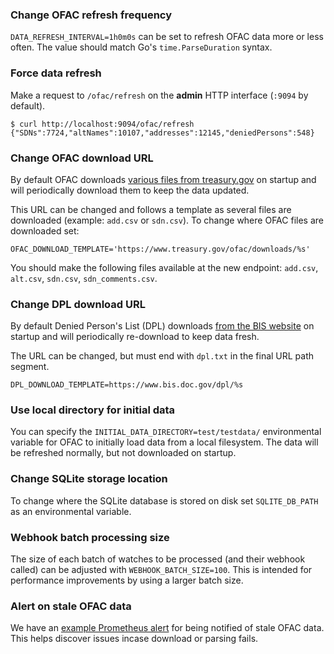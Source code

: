 ### Change OFAC refresh frequency

`DATA_REFRESH_INTERVAL=1h0m0s` can be set to refresh OFAC data more or less often. The value should match Go's `time.ParseDuration` syntax.

### Force data refresh

Make a request to `/ofac/refresh` on the **admin** HTTP interface (`:9094` by default).

```
$ curl http://localhost:9094/ofac/refresh
{"SDNs":7724,"altNames":10107,"addresses":12145,"deniedPersons":548}
```

### Change OFAC download URL

By default OFAC downloads [various files from treasury.gov](https://www.treasury.gov/resource-center/sanctions/SDN-List/Pages/default.aspx) on startup and will periodically download them to keep the data updated.

This URL can be changed and follows a template as several files are downloaded (example: `add.csv` or `sdn.csv`). To change where OFAC files are downloaded set:

`OFAC_DOWNLOAD_TEMPLATE='https://www.treasury.gov/ofac/downloads/%s'`

You should make the following files available at the new endpoint: `add.csv`, `alt.csv`, `sdn.csv`, `sdn_comments.csv`.

### Change DPL download URL

By default Denied Person's List (DPL) downloads [from the BIS website](https://bis.data.commerce.gov/dataset/Denied-Persons-List-with-Denied-US-Export-Privileg/xwtd-wd7a/data) on startup and will periodically re-download to keep data fresh.

The URL can be changed, but must end with `dpl.txt` in the final URL path segment.

`DPL_DOWNLOAD_TEMPLATE=https://www.bis.doc.gov/dpl/%s`

### Use local directory for initial data

You can specify the `INITIAL_DATA_DIRECTORY=test/testdata/` environmental variable for OFAC to initially load data from a local filesystem. The data will be refreshed normally, but not downloaded on startup.

### Change SQLite storage location

To change where the SQLite database is stored on disk set `SQLITE_DB_PATH` as an environmental variable.

### Webhook batch processing size

The size of each batch of watches to be processed (and their webhook called) can be adjusted with `WEBHOOK_BATCH_SIZE=100`. This is intended for performance improvements by using a larger batch size.

### Alert on stale OFAC data

We have an [example Prometheus alert](https://github.com/moov-io/infra/blob/07829c4842ef0c9d1824022e3e454dc7fb325469/lib/infra/14-prometheus-ofac-rules.yml#L9-L18) for being notified of stale OFAC data. This helps discover issues incase download or parsing fails.
